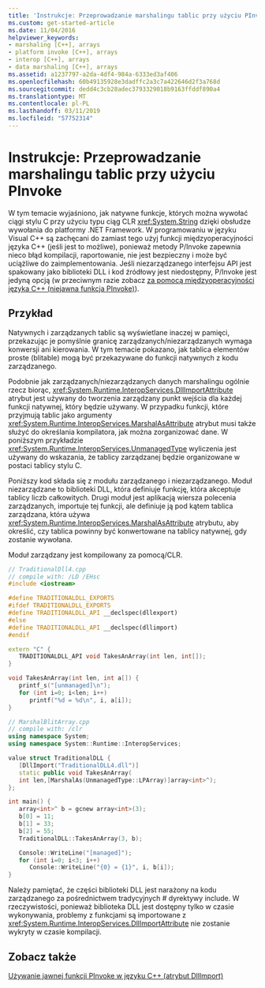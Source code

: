 ```yaml
---
title: 'Instrukcje: Przeprowadzanie marshalingu tablic przy użyciu PInvoke'
ms.custom: get-started-article
ms.date: 11/04/2016
helpviewer_keywords:
- marshaling [C++], arrays
- platform invoke [C++], arrays
- interop [C++], arrays
- data marshaling [C++], arrays
ms.assetid: a1237797-a2da-4df4-984a-6333ed3af406
ms.openlocfilehash: 60b49135928e3dadffc2a3c7a422646d2f3a768d
ms.sourcegitcommit: dedd4c3cb28adec3793329018b9163ffddf890a4
ms.translationtype: MT
ms.contentlocale: pl-PL
ms.lasthandoff: 03/11/2019
ms.locfileid: "57752314"
---
```

# <a name="how-to-marshal-arrays-using-pinvoke"></a>Instrukcje: Przeprowadzanie marshalingu tablic przy użyciu PInvoke

W tym temacie wyjaśniono, jak natywne funkcje, których można wywołać ciągi stylu C przy użyciu typu ciąg CLR <xref:System.String> dzięki obsłudze wywołania do platformy .NET Framework. W programowaniu w języku Visual C++ są zachęcani do zamiast tego użyj funkcji międzyoperacyjności języka C++ (jeśli jest to możliwe), ponieważ metody P/Invoke zapewnia nieco błąd kompilacji, raportowanie, nie jest bezpieczny i może być uciążliwe do zaimplementowania. Jeśli niezarządzanego interfejsu API jest spakowany jako biblioteki DLL i kod źródłowy jest niedostępny, P/Invoke jest jedyną opcją (w przeciwnym razie zobacz [za pomocą międzyoperacyjności języka C++ (niejawna funkcja PInvoke)](../dotnet/using-cpp-interop-implicit-pinvoke.md)).

## <a name="example"></a>Przykład

Natywnych i zarządzanych tablic są wyświetlane inaczej w pamięci, przekazując je pomyślnie granicę zarządzanych/niezarządzanych wymaga konwersji ani kierowania. W tym temacie pokazano, jak tablica elementów proste (blitable) mogą być przekazywane do funkcji natywnych z kodu zarządzanego.

Podobnie jak zarządzanych/niezarządzanych danych marshalingu ogólnie rzecz biorąc, <xref:System.Runtime.InteropServices.DllImportAttribute> atrybut jest używany do tworzenia zarządzany punkt wejścia dla każdej funkcji natywnej, który będzie używany. W przypadku funkcji, które przyjmują tablic jako argumenty <xref:System.Runtime.InteropServices.MarshalAsAttribute> atrybut musi także służyć do określania kompilatora, jak można zorganizować dane. W poniższym przykładzie <xref:System.Runtime.InteropServices.UnmanagedType> wyliczenia jest używany do wskazania, że tablicy zarządzanej będzie organizowane w postaci tablicy stylu C.

Poniższy kod składa się z modułu zarządzanego i niezarządzanego. Moduł niezarządzane to biblioteki DLL, która definiuje funkcję, która akceptuje tablicy liczb całkowitych. Drugi moduł jest aplikacją wiersza polecenia zarządzanych, importuje tej funkcji, ale definiuje ją pod kątem tablica zarządzana, która używa <xref:System.Runtime.InteropServices.MarshalAsAttribute> atrybutu, aby określić, czy tablica powinny być konwertowane na tablicy natywnej, gdy zostanie wywołana.

Moduł zarządzany jest kompilowany za pomocą/CLR.

```cpp
// TraditionalDll4.cpp
// compile with: /LD /EHsc
#include <iostream>

#define TRADITIONALDLL_EXPORTS
#ifdef TRADITIONALDLL_EXPORTS
#define TRADITIONALDLL_API __declspec(dllexport)
#else
#define TRADITIONALDLL_API __declspec(dllimport)
#endif

extern "C" {
   TRADITIONALDLL_API void TakesAnArray(int len, int[]);
}

void TakesAnArray(int len, int a[]) {
   printf_s("[unmanaged]\n");
   for (int i=0; i<len; i++)
      printf("%d = %d\n", i, a[i]);
}
```

```cpp
// MarshalBlitArray.cpp
// compile with: /clr
using namespace System;
using namespace System::Runtime::InteropServices;

value struct TraditionalDLL {
   [DllImport("TraditionalDLL4.dll")]
   static public void TakesAnArray(
   int len,[MarshalAs(UnmanagedType::LPArray)]array<int>^);
};

int main() {
   array<int>^ b = gcnew array<int>(3);
   b[0] = 11;
   b[1] = 33;
   b[2] = 55;
   TraditionalDLL::TakesAnArray(3, b);

   Console::WriteLine("[managed]");
   for (int i=0; i<3; i++)
      Console::WriteLine("{0} = {1}", i, b[i]);
}
```

Należy pamiętać, że części biblioteki DLL jest narażony na kodu zarządzanego za pośrednictwem tradycyjnych # dyrektywy include. W rzeczywistości, ponieważ biblioteka DLL jest dostępny tylko w czasie wykonywania, problemy z funkcjami są importowane z <xref:System.Runtime.InteropServices.DllImportAttribute> nie zostanie wykryty w czasie kompilacji.

## <a name="see-also"></a>Zobacz także

[Używanie jawnej funkcji PInvoke w języku C++ (atrybut DllImport)](../dotnet/using-explicit-pinvoke-in-cpp-dllimport-attribute.md)
